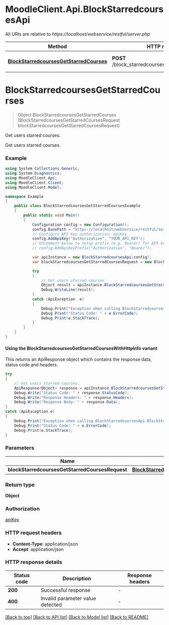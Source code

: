 # MoodleClient.Api.BlockStarredcoursesApi

All URIs are relative to *https://localhost/webservice/restful/server.php*

| Method | HTTP request | Description |
|--------|--------------|-------------|
| [**BlockStarredcoursesGetStarredCourses**](BlockStarredcoursesApi.md#blockstarredcoursesgetstarredcourses) | **POST** /block_starredcourses_get_starred_courses | Get users starred courses. |

<a id="blockstarredcoursesgetstarredcourses"></a>
# **BlockStarredcoursesGetStarredCourses**
> Object BlockStarredcoursesGetStarredCourses (BlockStarredcoursesGetStarredCoursesRequest blockStarredcoursesGetStarredCoursesRequest)

Get users starred courses.

Get users starred courses.

### Example
```csharp
using System.Collections.Generic;
using System.Diagnostics;
using MoodleClient.Api;
using MoodleClient.Client;
using MoodleClient.Model;

namespace Example
{
    public class BlockStarredcoursesGetStarredCoursesExample
    {
        public static void Main()
        {
            Configuration config = new Configuration();
            config.BasePath = "https://localhost/webservice/restful/server.php";
            // Configure API key authorization: apiKey
            config.AddApiKey("Authorization", "YOUR_API_KEY");
            // Uncomment below to setup prefix (e.g. Bearer) for API key, if needed
            // config.AddApiKeyPrefix("Authorization", "Bearer");

            var apiInstance = new BlockStarredcoursesApi(config);
            var blockStarredcoursesGetStarredCoursesRequest = new BlockStarredcoursesGetStarredCoursesRequest(); // BlockStarredcoursesGetStarredCoursesRequest | 

            try
            {
                // Get users starred courses.
                Object result = apiInstance.BlockStarredcoursesGetStarredCourses(blockStarredcoursesGetStarredCoursesRequest);
                Debug.WriteLine(result);
            }
            catch (ApiException  e)
            {
                Debug.Print("Exception when calling BlockStarredcoursesApi.BlockStarredcoursesGetStarredCourses: " + e.Message);
                Debug.Print("Status Code: " + e.ErrorCode);
                Debug.Print(e.StackTrace);
            }
        }
    }
}
```

#### Using the BlockStarredcoursesGetStarredCoursesWithHttpInfo variant
This returns an ApiResponse object which contains the response data, status code and headers.

```csharp
try
{
    // Get users starred courses.
    ApiResponse<Object> response = apiInstance.BlockStarredcoursesGetStarredCoursesWithHttpInfo(blockStarredcoursesGetStarredCoursesRequest);
    Debug.Write("Status Code: " + response.StatusCode);
    Debug.Write("Response Headers: " + response.Headers);
    Debug.Write("Response Body: " + response.Data);
}
catch (ApiException e)
{
    Debug.Print("Exception when calling BlockStarredcoursesApi.BlockStarredcoursesGetStarredCoursesWithHttpInfo: " + e.Message);
    Debug.Print("Status Code: " + e.ErrorCode);
    Debug.Print(e.StackTrace);
}
```

### Parameters

| Name | Type | Description | Notes |
|------|------|-------------|-------|
| **blockStarredcoursesGetStarredCoursesRequest** | [**BlockStarredcoursesGetStarredCoursesRequest**](BlockStarredcoursesGetStarredCoursesRequest.md) |  |  |

### Return type

**Object**

### Authorization

[apiKey](../README.md#apiKey)

### HTTP request headers

 - **Content-Type**: application/json
 - **Accept**: application/json


### HTTP response details
| Status code | Description | Response headers |
|-------------|-------------|------------------|
| **200** | Successful response |  -  |
| **400** | Invalid parameter value detected |  -  |

[[Back to top]](#) [[Back to API list]](../README.md#documentation-for-api-endpoints) [[Back to Model list]](../README.md#documentation-for-models) [[Back to README]](../README.md)

